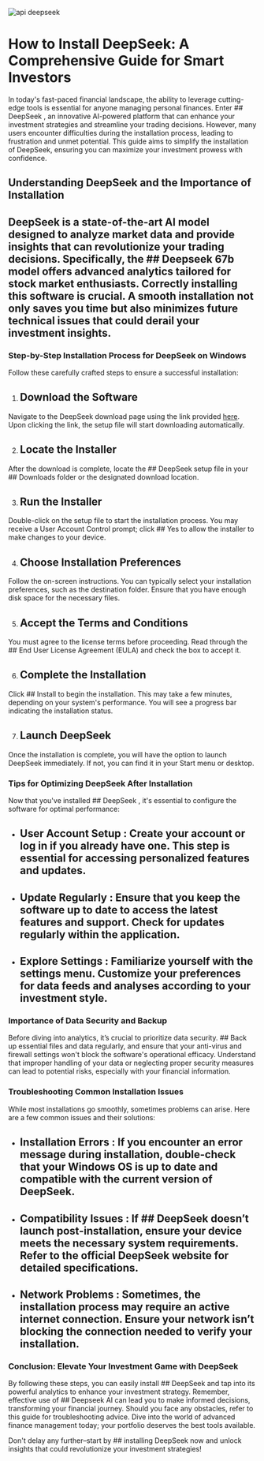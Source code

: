 

![api deepseek](https://i.postimg.cc/14xPzhpz/deepseek-butoday-feat-crop.jpg)


# How to Install DeepSeek: A Comprehensive Guide for Smart Investors


In today's fast-paced financial landscape, the ability to leverage cutting-edge tools is essential for anyone managing personal finances. Enter ## DeepSeek , an innovative AI-powered platform that can enhance your investment strategies and streamline your trading decisions. However, many users encounter difficulties during the installation process, leading to frustration and unmet potential. This guide aims to simplify the installation of DeepSeek, ensuring you can maximize your investment prowess with confidence.


## Understanding DeepSeek and the Importance of Installation


## DeepSeek  is a state-of-the-art AI model designed to analyze market data and provide insights that can revolutionize your trading decisions. Specifically, the ## Deepseek 67b model  offers advanced analytics tailored for stock market enthusiasts. Correctly installing this software is crucial. A smooth installation not only saves you time but also minimizes future technical issues that could derail your investment insights.


### Step-by-Step Installation Process for DeepSeek on Windows


Follow these carefully crafted steps to ensure a successful installation:


1. ## Download the Software 


Navigate to the DeepSeek download page using the link provided [here](https://deepseek.com/download). Upon clicking the link, the setup file will start downloading automatically.


2. ## Locate the Installer 


After the download is complete, locate the ## DeepSeek setup file  in your ## Downloads  folder or the designated download location.


3. ## Run the Installer 


Double-click on the setup file to start the installation process. You may receive a User Account Control prompt; click ## Yes  to allow the installer to make changes to your device.


4. ## Choose Installation Preferences 


Follow the on-screen instructions. You can typically select your installation preferences, such as the destination folder. Ensure that you have enough disk space for the necessary files.


5. ## Accept the Terms and Conditions 


You must agree to the license terms before proceeding. Read through the ## End User License Agreement (EULA)  and check the box to accept it.


6. ## Complete the Installation 


Click ## Install  to begin the installation. This may take a few minutes, depending on your system's performance. You will see a progress bar indicating the installation status.


7. ## Launch DeepSeek 


Once the installation is complete, you will have the option to launch DeepSeek immediately. If not, you can find it in your Start menu or desktop.


### Tips for Optimizing DeepSeek After Installation


Now that you've installed ## DeepSeek , it's essential to configure the software for optimal performance:


- ## User Account Setup : Create your account or log in if you already have one. This step is essential for accessing personalized features and updates.


- ## Update Regularly : Ensure that you keep the software up to date to access the latest features and support. Check for updates regularly within the application.


- ## Explore Settings : Familiarize yourself with the settings menu. Customize your preferences for data feeds and analyses according to your investment style.


### Importance of Data Security and Backup


Before diving into analytics, it’s crucial to prioritize data security. ## Back up essential files and data  regularly, and ensure that your anti-virus and firewall settings won't block the software's operational efficacy. Understand that improper handling of your data or neglecting proper security measures can lead to potential risks, especially with your financial information.


### Troubleshooting Common Installation Issues


While most installations go smoothly, sometimes problems can arise. Here are a few common issues and their solutions:


- ## Installation Errors : If you encounter an error message during installation, double-check that your Windows OS is up to date and compatible with the current version of DeepSeek.


- ## Compatibility Issues : If ## DeepSeek  doesn’t launch post-installation, ensure your device meets the necessary system requirements. Refer to the official DeepSeek website for detailed specifications.


- ## Network Problems : Sometimes, the installation process may require an active internet connection. Ensure your network isn’t blocking the connection needed to verify your installation.


### Conclusion: Elevate Your Investment Game with DeepSeek


By following these steps, you can easily install ## DeepSeek  and tap into its powerful analytics to enhance your investment strategy. Remember, effective use of ## Deepseek AI  can lead you to make informed decisions, transforming your financial journey. Should you face any obstacles, refer to this guide for troubleshooting advice. Dive into the world of advanced finance management today; your portfolio deserves the best tools available.


Don't delay any further–start by ## installing DeepSeek  now and unlock insights that could revolutionize your investment strategies!

